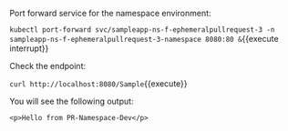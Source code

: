 Port forward service for the namespace environment:

`kubectl port-forward svc/sampleapp-ns-f-ephemeralpullrequest-3 -n sampleapp-ns-f-ephemeralpullrequest-3-namespace 8080:80 &`{{execute interrupt}}

<!-- Click Ctrl + C, it will continue running at the background.

`<kbd>Ctrl</kbd>+<kbd>C</kbd>`{{execute}} -->

Check the endpoint:

`curl http://localhost:8080/Sample`{{execute}}

You will see the following output:

```
<p>Hello from PR-Namespace-Dev</p>
```
